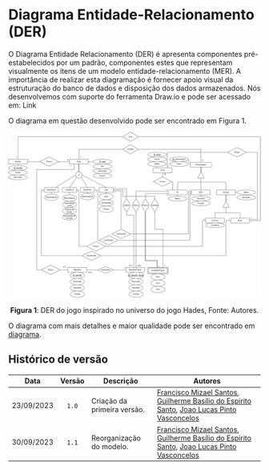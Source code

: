 # Diagrama Entidade-Relacionamento (DER)

<div>
<p>O Diagrama Entidade Relacionamento (DER) é apresenta componentes pré-estabelecidos por um padrão, componentes estes que representam visualmente os itens de um modelo entidade-relacionamento (MER). A importância de realizar esta diagramação é fornecer apoio visual da estruturação do banco de dados e disposição dos dados armazenados. Nós desenvolvemos com suporte do ferramenta Draw.io e pode ser acessado em: <a herf="https://drive.google.com/file/d/19NUZ_b2FL5Q5FNIxrsT6jxXGWQt2B3xZ/view?usp=sharing">Link</a></p>
<p>O diagrama em questão desenvolvido pode ser encontrado em Figura 1.</p>

<div style="text-align: center;">
    <img src=../../images/DER.jpg>
    <p><strong>Figura 1</strong>: DER do jogo inspirado no universo do jogo Hades, Fonte: Autores.</p>
</div>
<p>O diagrama com mais detalhes e maior qualidade pode ser encontrado em <a href="https://github.com/SBD1/2023.2-Hades/blob/main/images/DER.svg">diagrama</a>.</p>
</div>



## Histórico de versão 

| Data | Versão | Descrição | Autores |
|:------:|:--------:|-----------|-------|
| 23/09/2023 | `1.0` | Criação da primeira versão. | [Francisco Mizael Santos](https://github.com/frmiza), [Guilherme Basílio do Espirito Santo](https://github.com/GuilhermeBES), [Joao Lucas Pinto Vasconcelos](https://github.com/HacKairos) |
| 30/09/2023 | `1.1` | Reorganização do modelo. | [Francisco Mizael Santos](https://github.com/frmiza), [Guilherme Basílio do Espirito Santo](https://github.com/GuilhermeBES), [Joao Lucas Pinto Vasconcelos](https://github.com/HacKairos) |



